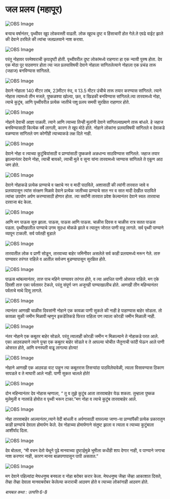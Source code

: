 # जल प्रलय (महापूर)

![OBS Image](https://cdn.door43.org/obs/jpg/360px/obs-en-03-01.jpg)

बऱ्याच वर्षानंतर, पृथ्वीवर खूप लोकवस्ती वाढली.
लोक खूपच दुष्ट व हिंसाचारी होत गेले.ते एवढे वाईट झाले की देवाने ठरविले की त्यांचा जलप्रलयाने नाश करावा.


![OBS Image](https://cdn.door43.org/obs/jpg/360px/obs-en-03-02.jpg)

परंतु नोहावर परमेश्वराची कृपादृष्टी होती.
पृथ्वीवरील दुष्ट लोकांमध्ये राहणारा हा एक न्यायी पुरुष होता.
देव एक मोठा पूर पाठवणार होता त्या जल प्रलयाविषयी देवाने नोहाला सांगितलेत्याने नोहाला एक प्रचंड तारू (जहाज) बनविण्यास सांगितले.


![OBS Image](https://cdn.door43.org/obs/jpg/360px/obs-en-03-03.jpg)

देवाने नोहाला 140 मीटर लांब, 23मीटर रुंद,  व 13.5 मीटर उंचीचे तारू तयार करण्यास सांगितले.
त्याने नोहास त्यामध्ये तीन मजले, पुष्कळश्या खोल्या, छत, व खिडकी बनविण्यास सांगितले.त्या तारवामध्ये नोहा, त्याचे कुटुंब, आणि पृथ्वीवरील प्रत्येक जातीचे पशु प्रलय समयी सुरक्षित राहाणार होते.


![OBS Image](https://cdn.door43.org/obs/jpg/360px/obs-en-03-04.jpg)

नोहाने देवाची आज्ञा पाळली.
त्याने आणि त्याच्या तिन्ही मुलांनी देवाने सांगितल्याप्रमाणे तारू बांधले.
हे जहाज बनविण्यासाठी कित्येक वर्षे लागली, कारण ते खूप मोठे होते.
नोहाने लोकांना प्रलयाविषयी सांगितले व देवाकडे वळण्यास सांगितले पण कोणीही त्याच्याकडे लक्ष दिले नाही.


![OBS Image](https://cdn.door43.org/obs/jpg/360px/obs-en-03-05.jpg)

देवाने नोहा व त्याच्या कुटुंबियांसाठी व प्राण्यांसाठी पुष्कळसे  अन्नधान्य साठविण्यास सांगितले.
जहाज तयार झाल्यानंतर देवाने नोहा, त्याची बायको, त्याची मुले व सुना यांना तारवामध्ये जाण्यास सांगितले ते एकूण आठ जण होते.


![OBS Image](https://cdn.door43.org/obs/jpg/360px/obs-en-03-06.jpg)

देवाने नोहाकडे प्रत्येक प्राण्याचे व पक्षाचे नर व मादी पाठविले, अशासाठी की त्यांनी तारवात जावे व प्रलयापासून त्यांस संरक्षण मिळावे
देवाने प्रत्येक जातीच्या प्राण्याचे सात नर व सात मादी  देखील पाठविले त्यांचा उपयोग अर्पण करण्यासाठी होणार होता.
त्या सर्वांनी तारवात प्रवेश केल्यानंतर देवाने स्वतः तारवाचा दरवाजा बंद केला.


![OBS Image](https://cdn.door43.org/obs/jpg/360px/obs-en-03-07.jpg)

आणि मग पाऊस सुरु झाला. पाऊस, पाऊस आणि पाऊस. 
चाळीस दिवस व चाळीस रात्र सतत पाऊस पडला.
पृथ्वीखालील पाण्याचे उगम सुदधा  मोकळे झाले व त्यातून जोरात पाणी वाहू लागले.
सर्व पृथ्वी पाण्याने व्यापून टाकली. सर्व पर्वतही बुडाले

![OBS Image](https://cdn.door43.org/obs/jpg/360px/obs-en-03-08.jpg)

तारवातील लोक व प्राणी सोडून, तारवाच्या बाहेर जमिनीवर असलेले सर्व काही प्रलयामध्ये मरून गेले.
तारु पाण्यावर तरंगत राहिले व आतील सर्वजण बुडण्यापासून  सुरक्षित होते.


![OBS Image](https://cdn.door43.org/obs/jpg/360px/obs-en-03-09.jpg)

पाऊस थांबल्यानंतर, तारु पाच महिने पाण्यावर तरंगत होते, व त्या अवधित पाणी ओसरत राहिले.
मग एके दिवशी तारु एका पर्वतावर टेकले, परंतु संपूर्ण जग अजूनही पाण्याखालीच होते.
आणखी तीन महिन्यानंतर पर्वताचे माथे दिसू लागले.


![OBS Image](https://cdn.door43.org/obs/jpg/360px/obs-en-03-10.jpg)

त्यानंतर आणखी चाळीस दिवसांनी नोहाने एक कावळा पाणी सुकले की नाही हे पाहाण्यास बाहेर सोडला.
तो कावळा सुकी जमीन मिळावी म्हणुन इकडेतिकडे फिरत राहिला पण त्याला कोरडी जमीन मिळाली नाही.


![OBS Image](https://cdn.door43.org/obs/jpg/360px/obs-en-03-11.jpg)

नंतर नोहाने एक कबूतर बाहेर सोडले.
परंतु त्यालाही कोरडी जमीन न मिळाल्याने ते नोहाकडे परत आले.
एका आठवड्याने त्याने पुन्हा एक कबुतर बाहेर सोडले व ते आपल्या चोचीत जैतुनाची फांदी घेऊन आले
पाणी ओसरत होते, आणि वनस्पती वाढू लागल्या होत्या! 


![OBS Image](https://cdn.door43.org/obs/jpg/360px/obs-en-03-12.jpg)

नोहाने आणखी एक आठवडा वाट पाहून त्या कबूतरास तिसऱ्यांदा पाठविलेयावेळी, त्याला विसावण्यास ठिकाण सापडले व ते माघारी आले नाही.
 पाणी सुकत चालले होते!


![OBS Image](https://cdn.door43.org/obs/jpg/360px/obs-en-03-13.jpg)

दोन महिन्यानंतर देव नोहास म्हणाला, “ तु व तुझे कुटुंब आता तारवाबाहेर येऊ शकता.
तुम्हाला पुष्कळ मुलेमुली व नातवंडे होवोत व पृथ्वी भरून टाका.”मग नोहा व त्याचे कुटुंब तारवाबाहेर आले.


![OBS Image](https://cdn.door43.org/obs/jpg/360px/obs-en-03-14.jpg)

नोहा तारवाबाहेर आल्यानंतर,त्याने वेदी बांधली व अर्पणासाठी वापरल्या जाणा-या प्राण्यांपैकी प्रत्येक प्रकारातुन काही प्राण्यांचे  देवाला होमार्पण केले.
देव नोहाच्या होमार्पणाने संतुष्ट झाला व त्याला व त्याच्या कुटुंबाला आशीर्वाद दिला.


![OBS Image](https://cdn.door43.org/obs/jpg/360px/obs-en-03-15.jpg)

देव बोलला, “मी वचन देतो येथूने पुढे मानवाच्या दुष्टाईमुळे  भूमीला कधीही शाप देणार नाही, व पाण्याने जगाचा नाश करणार नाही, कारण मानव बाळपणापासुन पापी असतात.”


![OBS Image](https://cdn.door43.org/obs/jpg/360px/obs-en-03-16.jpg)

मग देवाने पहिल्यांदा मेघधनुष्य बनवला व नोहा बरोबर करार केला.
मेघधनुष्य जेंव्हा जेंव्हा आकाशात दिसते, तेंव्हा तेंव्हा देवाला मानवाबरोबर केलेल्या कराराची आठवण होते व त्याच्या लोकांनाही आठवण होते.


_बायबल कथा : उत्पत्ति 6-8_